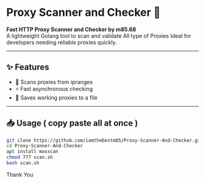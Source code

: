 # Proxy Scanner and Checker 🚀

**Fast HTTP Proxy Scanner and Checker by m85.68**  
A lightweight Golang tool to scan and validate All type of Proxies 
Ideal for developers needing reliable proxies quickly.  

---

## ✨ Features
- 🔎 Scans proxies from ipranges  
- ⚡ Fast asynchronous checking     
- 💾 Saves working proxies to a file  

---

## 📥 Usage ( copy paste all at once )

```bash
git clone https://github.com/iamthebestm85/Proxy-Scanner-And-Checker.git
cd Proxy-Scanner-And-Checker 
apt install masscan
chmod 777 scan.sh 
bash scan.sh
```

Thank You 

